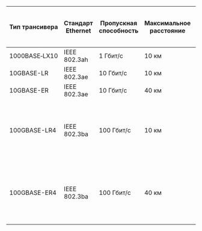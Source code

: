 | Тип трансивера | Стандарт Ethernet | Пропускная<br/>способность | Максимальное<br/>расстояние | Средняя длина<br/>волны на канал |
| ----- | ----- | ----- | ----- | ----- |
| 1000BASE‑LX10 | IEEE 802.3ah | 1 Гбит/с | 10 км | 1310 нм |
| 10GBASE-LR | IEEE 802.3ае | 10 Гбит/с | 10 км | 1310 нм |
| 10GBASE-ER | IEEE 802.3ае | 10 Гбит/с | 40 км | 1550 нм |
| 100GBASE-LR4 | IEEE 802.3ba | 100 Гбит/с | 10 км | 1295,56 нм<br/>1300,05 нм<br/>1304,59 нм<br/>1309,14 нм |
| 100GBASE-ER4 | IEEE 802.3ba | 100 Гбит/с | 40 км | 1295,56 нм<br/>1300,05 нм<br/>1304,59 нм<br/>1309,14 нм |

